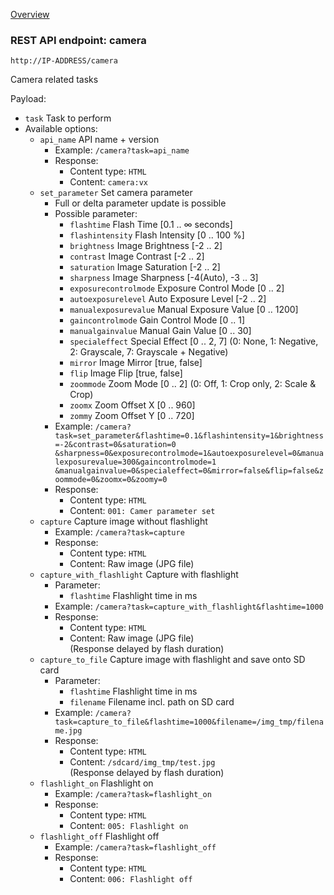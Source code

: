 [Overview](_OVERVIEW.md) 

### REST API endpoint: camera

`http://IP-ADDRESS/camera`


Camera related tasks

Payload:
  - `task` Task to perform
  - Available options:
    - `api_name` API name + version
      - Example: `/camera?task=api_name`
      - Response:
        - Content type: `HTML`
        - Content: `camera:vx`
    - `set_parameter` Set camera parameter
      - Full or delta parameter update is possible
      - Possible parameter:
        - `flashtime` Flash Time [0.1 .. &infin; seconds]
        - `flashintensity` Flash Intensity [0 .. 100 %]
        - `brightness` Image Brightness [-2 .. 2]
        - `contrast` Image Contrast [-2 .. 2]
        - `saturation` Image Saturation [-2 .. 2]
        - `sharpness` Image Sharpness [-4(Auto), -3 .. 3]
        - `exposurecontrolmode` Exposure Control Mode [0 .. 2]
        - `autoexposurelevel` Auto Exposure Level [-2 .. 2]
        - `manualexposurevalue` Manual Exposure Value [0 .. 1200]
        - `gaincontrolmode` Gain Control Mode [0 .. 1]
        - `manualgainvalue` Manual Gain Value [0 .. 30]
        - `specialeffect` Special Effect [0 .. 2, 7] (0: None, 1: Negative, 2: Grayscale, 7: Grayscale + Negative)
        - `mirror` Image Mirror [true, false]
        - `flip` Image Flip [true, false]
        - `zoommode` Zoom Mode [0 .. 2] (0: Off, 1: Crop only, 2: Scale & Crop)
        - `zoomx` Zoom Offset X [0 .. 960]
        - `zommy` Zoom Offset Y [0 .. 720]
      - Example: `/camera?task=set_parameter&flashtime=0.1&flashintensity=1&brightness=-2&contrast=0&saturation=0 &sharpness=0&exposurecontrolmode=1&autoexposurelevel=0&manualexposurevalue=300&gaincontrolmode=1 &manualgainvalue=0&specialeffect=0&mirror=false&flip=false&zoommode=0&zoomx=0&zoomy=0`
      - Response:
        - Content type: `HTML`
        - Content: `001: Camer parameter set`
    - `capture` Capture image without flashlight
      - Example: `/camera?task=capture`
      - Response:
        - Content type: `HTML`
        - Content: Raw image (JPG file)
    - `capture_with_flashlight` Capture with flashlight
      - Parameter:
        - `flashtime` Flashlight time in ms
      - Example: `/camera?task=capture_with_flashlight&flashtime=1000`
      - Response:
        - Content type: `HTML`
        - Content: Raw image (JPG file)<br>
          (Response delayed by flash duration)
    - `capture_to_file` Capture image with flashlight and save onto SD card
      - Parameter:
        - `flashtime` Flashlight time in ms
        - `filename` Filename incl. path on SD card
      - Example: `/camera?task=capture_to_file&flashtime=1000&filename=/img_tmp/filename.jpg`
      - Response:
        - Content type: `HTML`
        - Content: `/sdcard/img_tmp/test.jpg`<br>
          (Response delayed by flash duration)
    - `flashlight_on` Flashlight on
      - Example: `/camera?task=flashlight_on`
      - Response:
        - Content type: `HTML`
        - Content: `005: Flashlight on`
    - `flashlight_off` Flashlight off
      - Example: `/camera?task=flashlight_off`
      - Response:
        - Content type: `HTML`
        - Content: `006: Flashlight off`


